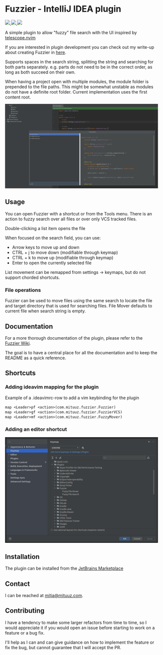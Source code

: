 # Fuzzier - IntelliJ IDEA plugin
<p align="left">
    <a href="https://plugins.jetbrains.com/plugin/23451-fuzzier" alt="Downloads">
        <img src="https://img.shields.io/jetbrains/plugin/d/23451-fuzzier" />
    </a>
    <a href="https://plugins.jetbrains.com/plugin/23451-fuzzier/versions" alt="Latest Version">
        <img src="https://img.shields.io/jetbrains/plugin/v/23451-fuzzier" />
    </a>
    <a href="https://plugins.jetbrains.com/plugin/23451-fuzzier/reviews" alt="Plugin Reviews">
        <img src="https://img.shields.io/jetbrains/plugin/r/stars/23451-fuzzier" />
    </a>
</p>

A simple plugin to allow "fuzzy" file search with the UI inspired by [telescope.nvim](https://github.com/nvim-telescope/telescope.nvim)

If you are interested in plugin development you can check out my write-up about creating Fuzzier in 
[here](https://mituuz.com/content/fuzzier_development.html).

Supports spaces in the search string, splitting the string and searching for both parts separately. 
e.g. parts do not need to be in the correct order, as long as both succeed on their own.

When having a project open with multiple modules, the module folder is prepended to the file paths. 
This might be somewhat unstable as modules do not have a definite root folder. 
Current implementation uses the first content root.

![The UI consist of three parts. A file list on the top left, search field on the bottom left and the preview pane on the right](assets/FuzzierUI.png "An image of the plugin UI")

## Usage
You can open Fuzzier with a shortcut or from the Tools menu. There is an action to fuzzy search over all files or over
only VCS tracked files.

Double-clicking a list item opens the file

When focused on the search field, you can use:
- Arrow keys to move up and down
- CTRL + j to move down (modifiable through keymap)
- CTRL + k to move up (modifiable through keymap)
- Enter to open the currently selected file

List movement can be remapped from settings -> keymaps, but do not support chorded shortcuts.

### File operations
Fuzzier can be used to move files using the same search to locate the file and target directory that is used for 
searching files. File Mover defaults to current file when search string is empty.

## Documentation
For a more thorough documentation of the plugin, please refer to the [Fuzzier Wiki](https://github.com/MituuZ/fuzzier/wiki).

The goal is to have a central place for all the documentation and to keep the README as a quick reference.

## Shortcuts
### Adding ideavim mapping for the plugin
Example of a .ideavimrc-row to add a vim keybinding for the plugin
```
map <Leader>pf <action>(com.mituuz.fuzzier.Fuzzier)
map <Leader>gf <action>(com.mituuz.fuzzier.FuzzierVCS)
map <Leader>mf <action>(com.mituuz.fuzzier.FuzzyMover)
```

### Adding an editor shortcut
![A picture of the IntelliJ IDEA settings, showing where to set the shortcut](assets/Shortcut.png "An image of the IntelliJ IDEA settings")

## Installation
The plugin can be installed from the [JetBrains Marketplace](https://plugins.jetbrains.com/plugin/23451-fuzzier)

## Contact
I can be reached at <mitja@mituuz.com>.

## Contributing
I have a tendency to make some larger refactors from time to time, 
so I would appreciate it if you would open an issue before starting to work on a feature or a bug fix.

I'll help as I can and can give guidance on how to implement the feature or fix the bug, 
but cannot guarantee that I will accept the PR.
